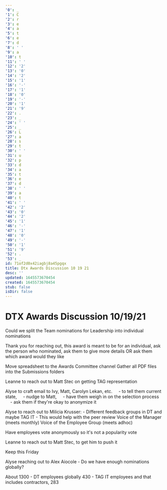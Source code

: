 ```yaml
---
'0': _
'1': C
'2': r
'3': e
'4': a
'5': t
'6': e
'7': d
'8': ' '
'9': a
'10': t
'11': ' '
'12': '2'
'13': '0'
'14': '2'
'15': '1'
'16': '-'
'17': '1'
'18': '0'
'19': '-'
'20': '1'
'21': '9'
'22': .
'23': _
'24': ' '
'25': _
'26': L
'27': a
'28': s
'29': t
'30': ' '
'31': u
'32': p
'33': d
'34': a
'35': t
'36': e
'37': d
'38': ' '
'39': a
'40': t
'41': ' '
'42': '2'
'43': '0'
'44': '2'
'45': '1'
'46': '-'
'47': '1'
'48': '0'
'49': '-'
'50': '1'
'51': '9'
'52': .
'53': _
id: 71of2d0x42iagbj8a45pgqx
title: Dtx Awards Discussion 10 19 21
desc: ''
updated: 1645573670454
created: 1645573670454
stub: false
isDir: false
---
```


# DTX Awards Discussion 10/19/21


Could we split the Team nominations for Leadership into individual nominations

Thank you for reaching out, this award is meant to be for an individual, ask the person who nominated, ask them to give more details OR ask them which award would they like

Move spreadsheet to the Awards Committee channel
Gather all PDF files into the Submissions folders

Leanne to reach out to Matt Stec on getting TAG representation

Alyse to craft email to Ivy, Matt, Carolyn Lekan, etc.
    - to tell them current state,
    - nudge to Matt,
    - have them weigh in on the selection process
        - ask them if they're okay to anonymize it

Alyse to reach out to Milicia Krusser:
\- Different feedback groups in DT and maybe TAG IT
\- This would help with the peer review
Voice of the Manager (meets monthly)
Voice of the Employee Group (meets adhoc)

Have employees vote anonymously so it's not a popularity vote

Leanne to reach out to Matt Stec, to get him to push it

Keep this Friday

Alyse reaching out to Alex Aiocole
\- Do we have enough nominations globally?

About
1300 - DT employees globally
430 - TAG IT employees and that includes contractors, 283

